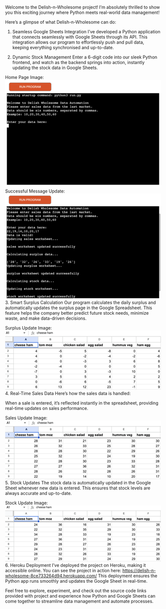 Welcome to the Delish-n-Wholesome project! I’m absolutely thrilled to show you this exciting journey where Python meets real-world data management!

Here’s a glimpse of what Delish-n-Wholesome can do:

1. Seamless Google Sheets Integration
I’ve developed a Python application that connects seamlessly with Google Sheets through its API. This integration allows our program to effortlessly push and pull data, keeping everything synchronised and up-to-date.

2. Dynamic Stock Management
Enter a 6-digit code into our sleek Python frontend, and watch as the backend springs into action, instantly updating the stock data in Google Sheets.

Home Page Image:
<img src="./assets/images/Home Page.png">
Successful Message Update:
<img src="./assets/images/Valid Message.png">
3. Smart Surplus Calculation
Our program calculates the daily surplus and automatically updates the surplus page in the Google Spreadsheet. This feature helps the company better predict future stock needs, minimize waste, and make data-driven decisions.

Surplus Update Image:
<img src="./assets/images/Surplus Data.png">
4. Real-Time Sales Data
Here’s how the sales data is handled:

When a sale is entered, it’s reflected instantly in the spreadsheet, providing real-time updates on sales performance.

Sales Update Image:
<img src="./assets/images/Sales Data.png">
5. Stock Updates
The stock data is automatically updated in the Google Sheet whenever new data is entered. This ensures that stock levels are always accurate and up-to-date.

Stock Update Image:
<img src="./assets/images/Stock Data.png">
6. Heroku Deployment
I’ve deployed the project on Heroku, making it accessible online. You can see the project in action here: https://delish-n-wholesome-8ce733264d94.herokuapp.com/ This deployment ensures the Python app runs smoothly and updates the Google Sheet in real-time.

Feel free to explore, experiment, and check out the source code links provided with project and experience how Python and Google Sheets can come together to streamline data management and automate processes. 